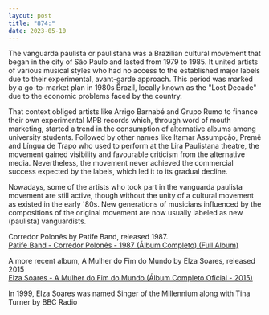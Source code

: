 ```yaml
---
layout: post
title: "874:"
date: 2023-05-10
---
```


The vanguarda paulista or paulistana was a Brazilian cultural movement that began in the city of São Paulo and lasted from 1979 to 1985\. It united artists of various musical styles who had no access to the established major labels due to their experimental, avant-garde approach. This period was marked by a go-to-market plan in 1980s Brazil, locally known as the "Lost Decade" due to the economic problems faced by the country.

That context obliged artists like Arrigo Barnabé and Grupo Rumo to finance their own experimental MPB records which, through word of mouth marketing, started a trend in the consumption of alternative albums among university students. Followed by other names like Itamar Assumpção, Premê and Língua de Trapo who used to perform at the Lira Paulistana theatre, the movement gained visibility and favourable criticism from the alternative media. Nevertheless, the movement never achieved the commercial success expected by the labels, which led it to its gradual decline.

Nowadays, some of the artists who took part in the vanguarda paulista movement are still active, though without the unity of a cultural movement as existed in the early '80s. New generations of musicians influenced by the compositions of the original movement are now usually labeled as new (paulista) vanguardists.

Corredor Polonês by Patife Band, released 1987\.  
[Patife Band \- Corredor Polonês \- 1987 (Álbum Completo) (Full Album)](https://youtu.be/S-W5wlk8QsI)

A more recent album, A Mulher do Fim do Mundo by Elza Soares, released 2015  
[Elza Soares \- A Mulher do Fim do Mundo (Álbum Completo Oficial \- 2015\)](https://youtu.be/KLw-JzqtVOg)

In 1999, Elza Soares was named Singer of the Millennium along with Tina Turner by BBC Radio

